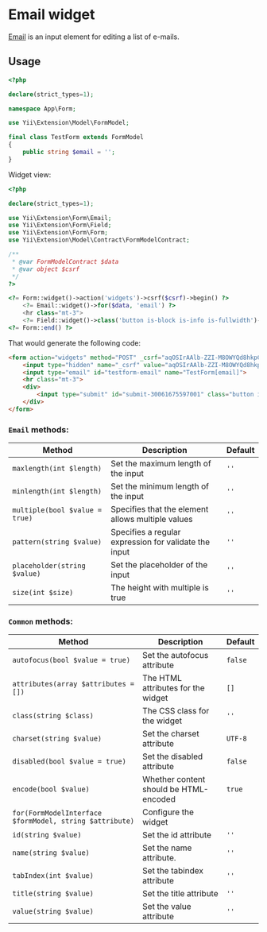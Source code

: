 # Email widget

[Email](https://www.w3.org/TR/2012/WD-html-markup-20120329/input.email.html#input.email) is an input element for editing a list of e-mails.

## Usage

```php
<?php

declare(strict_types=1);

namespace App\Form;

use Yii\Extension\Model\FormModel;

final class TestForm extends FormModel
{
    public string $email = '';
}
```

Widget view:

```php
<?php

declare(strict_types=1);

use Yii\Extension\Form\Email;
use Yii\Extension\Form\Field;
use Yii\Extension\Form\Form;
use Yii\Extension\Model\Contract\FormModelContract;

/**
 * @var FormModelContract $data
 * @var object $csrf
 */
?>

<?= Form::widget()->action('widgets')->csrf($csrf)->begin() ?>
    <?= Email::widget()->for($data, 'email') ?>
    <hr class="mt-3">
    <?= Field::widget()->class('button is-block is-info is-fullwidth')->submitButton()->value('Save') ?>
<?= Form::end() ?>
```

That would generate the following code:

```html
<form action="widgets" method="POST" _csrf="aqOSIrAAlb-ZZI-M8OWYQd8hkpCTXEYVqQpAz4y3o-YazP4Ug1PD6d8L3PrAgPoTrFPR-9sDKkPjQCGYyNrojA==">
    <input type="hidden" name="_csrf" value="aqOSIrAAlb-ZZI-M8OWYQd8hkpCTXEYVqQpAz4y3o-YazP4Ug1PD6d8L3PrAgPoTrFPR-9sDKkPjQCGYyNrojA==">
    <input type="email" id="testform-email" name="TestForm[email]">
    <hr class="mt-3">
    <div>
        <input type="submit" id="submit-30061675597001" class="button is-block is-info is-fullwidth" name="submit-30061675597001" value="Save">
    </div>
</form>
```

### `Email` methods:

| Method                         | Description                                           | Default |
|--------------------------------|-------------------------------------------------------|---------|
| `maxlength(int $length)`       | Set the maximum length of the input                   | `''`    |
| `minlength(int $length)`       | Set the minimum length of the input                   | `''`    |
| `multiple(bool $value = true)` | Specifies that the element allows multiple values     | `''`    |
| `pattern(string $value)`       | Specifies a regular expression for validate the input | `''`    |
| `placeholder(string $value)`   | Set the placeholder of the input                      | `''`    |
| `size(int $size)`              | The height with multiple is true                      | `''`    |

### `Common` methods:

| Method                                                  | Description                            | Default |
|---------------------------------------------------------|----------------------------------------|---------|
| `autofocus(bool $value = true)`                         | Set the autofocus attribute            | `false` |
| `attributes(array $attributes = [])`                    | The HTML attributes for the widget     | `[]`    |
| `class(string $class)`                                  | The CSS class for the widget           | `''`    |
| `charset(string $value)`                                | Set the charset attribute              | `UTF-8` |
| `disabled(bool $value = true)`                          | Set the disabled attribute             | `false` |
| `encode(bool $value)`                                   | Whether content should be HTML-encoded | `true`  |
| `for(FormModelInterface $formModel, string $attribute)` | Configure the widget                   |         |
| `id(string $value)`                                     | Set the id attribute                   | `''`    |
| `name(string $value)`                                   | Set the name attribute.                | `''`    |
| `tabIndex(int $value)`                                  | Set the tabindex attribute             | `''`    |
| `title(string $value)`                                  | Set the title attribute                | `''`    |
| `value(string $value)`                                  | Set the value attribute                | `''`    |
